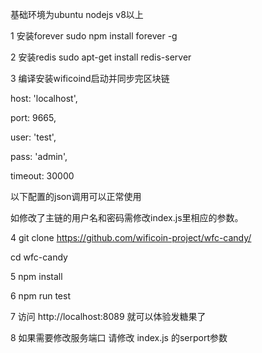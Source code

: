 基础环境为ubuntu nodejs v8以上

1 安装forever
sudo npm install forever -g

2 安装redis
sudo apt-get install redis-server

3 编译安装wificoind启动并同步完区块链

  host: 'localhost',
  
  port: 9665,
  
  user: 'test',
  
  pass: 'admin',
  
  timeout: 30000
  
以下配置的json调用可以正常使用

如修改了主链的用户名和密码需修改index.js里相应的参数。

4 git clone https://github.com/wificoin-project/wfc-candy/

cd wfc-candy

5 npm install

6 npm run test

7 访问 http://localhost:8089 就可以体验发糖果了

8 如果需要修改服务端口 请修改 index.js 的serport参数
